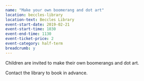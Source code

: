 ```yaml
---
name: "Make your own boomerang and dot art"
location: beccles-library
location-text: Beccles Library
event-start-date: 2019-02-21
event-start-time: 1030
event-end-time: 1130
event-ticket-price: 2
event-category: half-term
breadcrumb: y
---
```


Children are invited to make their own boomerangs and dot art.

Contact the library to book in advance.
